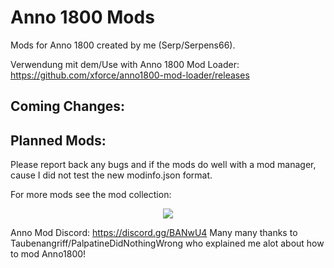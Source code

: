 # Anno 1800 Mods
 Mods for Anno 1800 created by me (Serp/Serpens66).

Verwendung mit dem/Use with Anno 1800 Mod Loader: https://github.com/xforce/anno1800-mod-loader/releases

Coming Changes:
-

Planned Mods:
-

Please report back any bugs and if the mods do well with a mod manager, cause I did not test the new modinfo.json format.

For more mods see the mod collection:
<p align="center">
    <a href="https://github.com/anno-mods/Collection"><img src="https://github.com/anno-mods.png"></a>
</p>

Anno Mod Discord: https://discord.gg/BANwU4 
Many many thanks to Taubenangriff/PalpatineDidNothingWrong who explained me alot about how to mod Anno1800!
